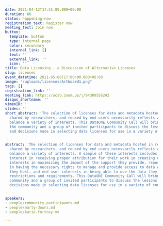 ```yaml
---
date: 2021-04-12T17:51:00.000+00:00
duration: 60
status: happening-now
registration_text: Register now
meeting_text: Join now
button:
  template: button
  type: internal page
  color: secondary
  internal_link: []
  text: ''
  external_link: ''
  icon: ''
title: Data Licensing - a Discussion of Alternative Licenses
slug: licenses
event_datetime: 2021-05-06T17:00:00.000+00:00
image: "/uploads/licenses/Artboard1.png"
tags: []
registration_link: ''
meeting_link: https://ucsb.zoom.us/j/94309556242
disqus_shortname: ''
vimeoID: ''
slides: ''
short_abstract: 'The selection of licenses for data and metadata hosted in repositories,
  shared by researchers, and reused by end users necessarily reflects an attempt to
  balance a variety of interests. This DataONE Community Call will bring together
  the community and a group of invited participants to discuss the lessons learned
  and decisions made in selecting data licenses for use in a variety of contexts.

'
abstract: 'The selection of licenses for data and metadata hosted in repositories,
  shared by researchers, and reused by end users necessarily reflects an attempt to
  balance a variety of interests. A sample of these interests includes researcher
  interest in receiving proper attribution for their work in creating data, sponsor
  interests in maximizing the impact of the support they provide, repository interests
  in having the necessary rights to manage and provide access to data and metadata
  they host, and end user interests in being able to use the data they find with minimal
  restrictions and requirements. This DataONE Community Call will bring together the
  community and a group of invited participants to discuss the lessons learned and
  decisions made in selecting data licenses for use in a variety of contexts.

'
speakers:
- people/community-participants.md
- people/marty-downs.md
- people/katie-fortney.md

---
```

